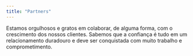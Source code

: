 ```yaml
---
title: "Partners"
---
```

Estamos orgulhosos e gratos em colaborar, de alguma forma, com o crescimento dos nossos clientes. Sabemos que a confiança é tudo em um relacionamento duradouro e deve ser conquistada com muito trabalho e comprometimento.